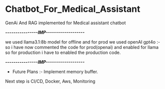 # Chatbot_For_Medical_Assistant
GenAi And RAG implemented for Medical assistant chatbot


***************----------------IMP-------------------***************

we used llama3.1:8b model for offline and for prod we used openAI gpt4o :- so i have now commented the code for prod(openai) and enabled for llama so for production i have to enabled the production code.

***************----------------IMP-------------------***************

* Future Plans :- Implement memory buffer.


Next step is CI/CD, Docker, Aws, Monitoring
